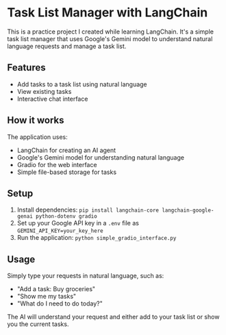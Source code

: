 # Task List Manager with LangChain

This is a practice project I created while learning LangChain. It's a simple task list manager that uses Google's Gemini model to understand natural language requests and manage a task list.

## Features

- Add tasks to a task list using natural language
- View existing tasks
- Interactive chat interface

## How it works

The application uses:
- LangChain for creating an AI agent
- Google's Gemini model for understanding natural language
- Gradio for the web interface
- Simple file-based storage for tasks

## Setup

1. Install dependencies: `pip install langchain-core langchain-google-genai python-dotenv gradio`
2. Set up your Google API key in a `.env` file as `GEMINI_API_KEY=your_key_here`
3. Run the application: `python simple_gradio_interface.py`

## Usage

Simply type your requests in natural language, such as:
- "Add a task: Buy groceries"
- "Show me my tasks"
- "What do I need to do today?"

The AI will understand your request and either add to your task list or show you the current tasks.